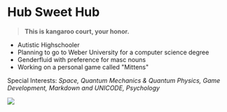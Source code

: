 # Hub Sweet Hub
> **This is kangaroo court, your honor.**

- Autistic Highschooler
- Planning to go to Weber University for a computer science degree
- Genderfluid with preference for masc nouns
- Working on a personal game called "Mittens"

Special Interests: *Space, Quantum Mechanics & Quantum Physics, Game Development, Markdown and UNICODE, Psychology*

![](https://i.pinimg.com/564x/50/7d/88/507d8802a9c758369b52fd70d37b8eaf.jpg)

